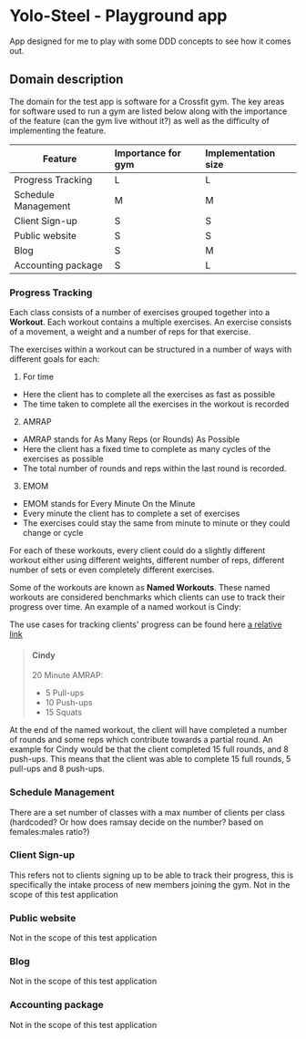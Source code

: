 Yolo-Steel - Playground app
============================

App designed for me to play with some DDD concepts to see how it comes out.

Domain description
------------------
The domain for the test app is software for a Crossfit gym. The key areas for software used to run a gym are listed below along with the importance of the feature (can the gym live without it?) as well as the difficulty of implementing the feature.

| Feature       | Importance for gym | Implementation size  |
| ------------- |:-------------| :-----|
| Progress Tracking | L | L |
| Schedule Management | M | M  |
| Client Sign-up | S  | S |
| Public website | S | S |
| Blog | S | M |
| Accounting package | S | L |


### Progress Tracking
Each class consists of a number of exercises grouped together into a **Workout**.  Each workout contains a multiple exercises. An exercise consists of a movement, a weight and a number of reps for that exercise.

The exercises within a workout can be structured in a number of ways with different goals for each:

1. For time
  * Here the client has to complete all the exercises as fast as possible
  * The time taken to complete all the exercises in the workout is recorded
2. AMRAP
  * AMRAP stands for As Many Reps (or Rounds) As Possible
  * Here the client has a fixed time to complete as many cycles of the exercises as possible
  * The total number of rounds and reps within the last round is recorded.
3. EMOM
  * EMOM stands for Every Minute On the Minute
  * Every minute the client has to complete a set of exercises
  * The exercises could stay the same from minute to minute or they could change or cycle

For each of these workouts, every client could do a slightly different workout either using different weights, different number of reps, different number of sets or even completely different exercises.

Some of the workouts are known as **Named Workouts**. These named workouts are considered benchmarks which clients can use to track their progress over time. An example of a named workout is Cindy:

The use cases for tracking clients' progress can be found here [a relative link](wiki/Progress-Use-Cases)

> #### Cindy
> 20 Minute AMRAP:
> * 5 Pull-ups
> * 10 Push-ups
> * 15 Squats

At the end of the named workout, the client will have completed a number of rounds and some reps which contribute towards a partial round.  An example for Cindy would be that the client completed 15 full rounds, and 8 push-ups. This means that the client was able to complete 15 full rounds, 5 pull-ups and 8 push-ups.

### Schedule Management
There are a set number of classes with a max number of clients per class (hardcoded? Or how does ramsay decide on the number? based on females:males ratio?)

### Client Sign-up
This refers not to clients signing up to be able to track their progress, this is specifically the intake process of new members joining the gym. Not in the scope of this test application

### Public website
Not in the scope of this test application

### Blog
Not in the scope of this test application

### Accounting package
Not in the scope of this test application